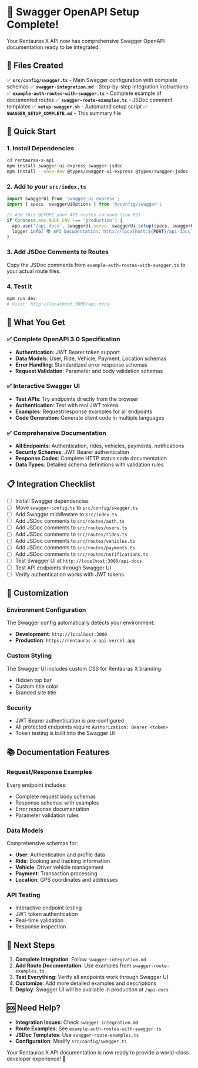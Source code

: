 # 🎉 Swagger OpenAPI Setup Complete!

Your Rentauras X API now has comprehensive Swagger OpenAPI documentation ready to be integrated.

## 📁 Files Created

✅ **`src/config/swagger.ts`** - Main Swagger configuration with complete schemas
✅ **`swagger-integration.md`** - Step-by-step integration instructions  
✅ **`example-auth-routes-with-swagger.ts`** - Complete example of documented routes
✅ **`swagger-route-examples.ts`** - JSDoc comment templates
✅ **`setup-swagger.sh`** - Automated setup script
✅ **`SWAGGER_SETUP_COMPLETE.md`** - This summary file

## 🚀 Quick Start

### 1. Install Dependencies
```bash
cd rentauras-x-api
npm install swagger-ui-express swagger-jsdoc
npm install --save-dev @types/swagger-ui-express @types/swagger-jsdoc
```

### 2. Add to your `src/index.ts`
```typescript
import swaggerUi from 'swagger-ui-express';
import { specs, swaggerUiOptions } from '@/config/swagger';

// Add this BEFORE your API routes (around line 82)
if (process.env.NODE_ENV !== 'production') {
  app.use('/api-docs', swaggerUi.serve, swaggerUi.setup(specs, swaggerUiOptions));
  logger.info(`📚 API Documentation: http://localhost:${PORT}/api-docs`);
}
```

### 3. Add JSDoc Comments to Routes
Copy the JSDoc comments from `example-auth-routes-with-swagger.ts` to your actual route files.

### 4. Test It
```bash
npm run dev
# Visit: http://localhost:3000/api-docs
```

## 🎯 What You Get

### ✅ Complete OpenAPI 3.0 Specification
- **Authentication**: JWT Bearer token support
- **Data Models**: User, Ride, Vehicle, Payment, Location schemas
- **Error Handling**: Standardized error response schemas
- **Request Validation**: Parameter and body validation schemas

### ✅ Interactive Swagger UI
- **Test APIs**: Try endpoints directly from the browser
- **Authentication**: Test with real JWT tokens
- **Examples**: Request/response examples for all endpoints
- **Code Generation**: Generate client code in multiple languages

### ✅ Comprehensive Documentation
- **All Endpoints**: Authentication, rides, vehicles, payments, notifications
- **Security Schemes**: JWT Bearer authentication
- **Response Codes**: Complete HTTP status code documentation
- **Data Types**: Detailed schema definitions with validation rules

## 📋 Integration Checklist

- [ ] Install Swagger dependencies
- [ ] Move `swagger-config.ts` to `src/config/swagger.ts`
- [ ] Add Swagger middleware to `src/index.ts`
- [ ] Add JSDoc comments to `src/routes/auth.ts`
- [ ] Add JSDoc comments to `src/routes/users.ts`
- [ ] Add JSDoc comments to `src/routes/rides.ts`
- [ ] Add JSDoc comments to `src/routes/vehicles.ts`
- [ ] Add JSDoc comments to `src/routes/payments.ts`
- [ ] Add JSDoc comments to `src/routes/notifications.ts`
- [ ] Test Swagger UI at `http://localhost:3000/api-docs`
- [ ] Test API endpoints through Swagger UI
- [ ] Verify authentication works with JWT tokens

## 🔧 Customization

### Environment Configuration
The Swagger config automatically detects your environment:
- **Development**: `http://localhost:3000`
- **Production**: `https://rentauras-x-api.vercel.app`

### Custom Styling
The Swagger UI includes custom CSS for Rentauras X branding:
- Hidden top bar
- Custom title color
- Branded site title

### Security
- JWT Bearer authentication is pre-configured
- All protected endpoints require `Authorization: Bearer <token>`
- Token testing is built into the Swagger UI

## 📚 Documentation Features

### Request/Response Examples
Every endpoint includes:
- Complete request body schemas
- Response schemas with examples
- Error response documentation
- Parameter validation rules

### Data Models
Comprehensive schemas for:
- **User**: Authentication and profile data
- **Ride**: Booking and tracking information
- **Vehicle**: Driver vehicle management
- **Payment**: Transaction processing
- **Location**: GPS coordinates and addresses

### API Testing
- Interactive endpoint testing
- JWT token authentication
- Real-time validation
- Response inspection

## 🎉 Next Steps

1. **Complete Integration**: Follow `swagger-integration.md`
2. **Add Route Documentation**: Use examples from `swagger-route-examples.ts`
3. **Test Everything**: Verify all endpoints work through Swagger UI
4. **Customize**: Add more detailed examples and descriptions
5. **Deploy**: Swagger UI will be available in production at `/api-docs`

## 🆘 Need Help?

- **Integration Issues**: Check `swagger-integration.md`
- **Route Examples**: See `example-auth-routes-with-swagger.ts`
- **JSDoc Templates**: Use `swagger-route-examples.ts`
- **Configuration**: Modify `src/config/swagger.ts`

Your Rentauras X API documentation is now ready to provide a world-class developer experience! 🚀
